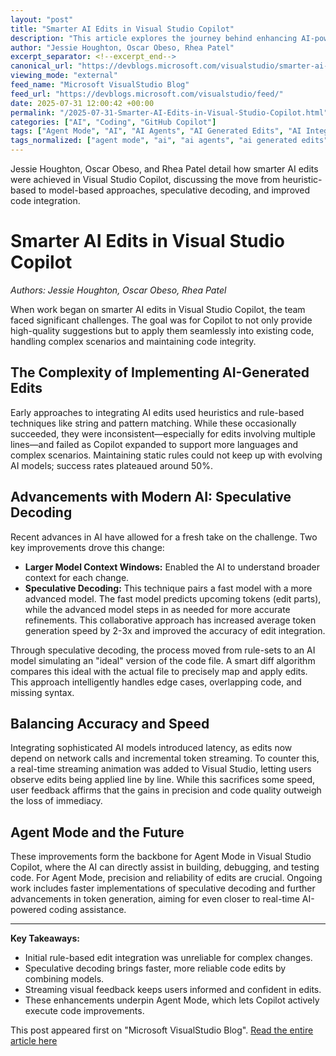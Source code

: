 ```yaml
---
layout: "post"
title: "Smarter AI Edits in Visual Studio Copilot"
description: "This article explores the journey behind enhancing AI-powered code edits in Visual Studio Copilot. It covers the challenges of inserting AI-generated code changes, the shift from heuristic-based methods to speculative decoding with modern AI models, and improvements in balancing speed with accuracy. It highlights how these changes lay the groundwork for Agent Mode, which lets Copilot assist in building, debugging, and testing code more reliably."
author: "Jessie Houghton, Oscar Obeso, Rhea Patel"
excerpt_separator: <!--excerpt_end-->
canonical_url: "https://devblogs.microsoft.com/visualstudio/smarter-ai-edits-in-visual-studio-copilot/"
viewing_mode: "external"
feed_name: "Microsoft VisualStudio Blog"
feed_url: "https://devblogs.microsoft.com/visualstudio/feed/"
date: 2025-07-31 12:00:42 +00:00
permalink: "/2025-07-31-Smarter-AI-Edits-in-Visual-Studio-Copilot.html"
categories: ["AI", "Coding", "GitHub Copilot"]
tags: ["Agent Mode", "AI", "AI Agents", "AI Generated Edits", "AI Integration", "Bug Fixing", "Code Assistant", "Code Quality", "Coding", "Context Window", "Copilot", "Developer Tools", "GitHub Copilot", "GitHub Copilot Chat", "News", "Refactoring", "Smart Diff", "Speculative Decoding", "Streaming Edits", "Token Generation", "Visual Studio Copilot", "VS"]
tags_normalized: ["agent mode", "ai", "ai agents", "ai generated edits", "ai integration", "bug fixing", "code assistant", "code quality", "coding", "context window", "copilot", "developer tools", "github copilot", "github copilot chat", "news", "refactoring", "smart diff", "speculative decoding", "streaming edits", "token generation", "visual studio copilot", "vs"]
---
```


Jessie Houghton, Oscar Obeso, and Rhea Patel detail how smarter AI edits were achieved in Visual Studio Copilot, discussing the move from heuristic-based to model-based approaches, speculative decoding, and improved code integration.<!--excerpt_end-->

# Smarter AI Edits in Visual Studio Copilot

_Authors: Jessie Houghton, Oscar Obeso, Rhea Patel_

When work began on smarter AI edits in Visual Studio Copilot, the team faced significant challenges. The goal was for Copilot to not only provide high-quality suggestions but to apply them seamlessly into existing code, handling complex scenarios and maintaining code integrity.

## The Complexity of Implementing AI-Generated Edits

Early approaches to integrating AI edits used heuristics and rule-based techniques like string and pattern matching. While these occasionally succeeded, they were inconsistent—especially for edits involving multiple lines—and failed as Copilot expanded to support more languages and complex scenarios. Maintaining static rules could not keep up with evolving AI models; success rates plateaued around 50%.

## Advancements with Modern AI: Speculative Decoding

Recent advances in AI have allowed for a fresh take on the challenge. Two key improvements drove this change:

- **Larger Model Context Windows:** Enabled the AI to understand broader context for each change.
- **Speculative Decoding:** This technique pairs a fast model with a more advanced model. The fast model predicts upcoming tokens (edit parts), while the advanced model steps in as needed for more accurate refinements. This collaborative approach has increased average token generation speed by 2-3x and improved the accuracy of edit integration.

Through speculative decoding, the process moved from rule-sets to an AI model simulating an "ideal" version of the code file. A smart diff algorithm compares this ideal with the actual file to precisely map and apply edits. This approach intelligently handles edge cases, overlapping code, and missing syntax.

## Balancing Accuracy and Speed

Integrating sophisticated AI models introduced latency, as edits now depend on network calls and incremental token streaming. To counter this, a real-time streaming animation was added to Visual Studio, letting users observe edits being applied line by line. While this sacrifices some speed, user feedback affirms that the gains in precision and code quality outweigh the loss of immediacy.

## Agent Mode and the Future

These improvements form the backbone for Agent Mode in Visual Studio Copilot, where the AI can directly assist in building, debugging, and testing code. For Agent Mode, precision and reliability of edits are crucial. Ongoing work includes faster implementations of speculative decoding and further advancements in token generation, aiming for even closer to real-time AI-powered coding assistance.

---

**Key Takeaways:**

- Initial rule-based edit integration was unreliable for complex changes.
- Speculative decoding brings faster, more reliable code edits by combining models.
- Streaming visual feedback keeps users informed and confident in edits.
- These enhancements underpin Agent Mode, which lets Copilot actively execute code improvements.

This post appeared first on "Microsoft VisualStudio Blog". [Read the entire article here](https://devblogs.microsoft.com/visualstudio/smarter-ai-edits-in-visual-studio-copilot/)
